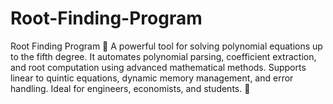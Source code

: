 # Root-Finding-Program
Root Finding Program 🔢 A powerful tool for solving polynomial equations up to the fifth degree. It automates polynomial parsing, coefficient extraction, and root computation using advanced mathematical methods. Supports linear to quintic equations, dynamic memory management, and error handling. Ideal for engineers, economists, and students. 🚀
